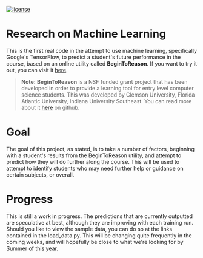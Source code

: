 [![license](https://img.shields.io/github/license/mashape/apistatus.svg?style=for-the-badge)](https://github.com/JaredTSanders/BeginToReason-ML/blob/master/LICENSE)

# Research on Machine Learning

This is the first real code in the attempt to use machine learning, specifically Google's TensorFlow, to predict a student's future performance in the course, based on an online utility called **BeginToReason**. If you want to try it out, you can visit it [here](https://resolve.cs.clemson.edu/beginToReason/section1dry).

> **Note:**  **BeginToReason** is a NSF funded grant project that has been developed in order to provide a learning tool for entry level computer science students. This was developed by Clemson University, Florida Atlantic University, Indiana University Southeast. You can read more about it [here](https://github.com/ClemsonRSRG/beginToReason) on github.

# Goal
The goal of this project, as stated, is to take a number of factors, beginning with a student's results from the BeginToReason utility, and attempt to predict how they will do further along the course. This will be used to attempt to identify students who may need further help or guidance on certain subjects, or overall.

# Progress
This is still a work in progress. The predictions that are currently outputted are speculative at best, although they are improving with each training run. Should you like to view the sample data, you can do so at the links contained in the load_data.py. This will be changing quite frequently in the coming weeks, and will hopefully be close to what we're looking for by Summer of this year.

